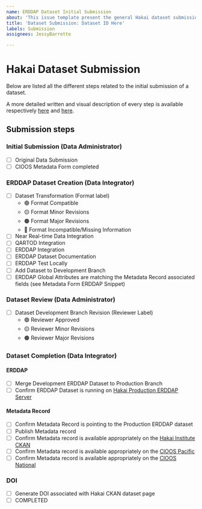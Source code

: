 ```yaml
---
name: ERDDAP Dataset Initial Submission
about: 'This issue template present the general Hakai dataset submission workflow. '
title: 'Dataset Submission: Dataset ID Here'
labels: Submission
assignees: JessyBarrette

---
```


# Hakai Dataset Submission 
Below are listed all the different steps related to the initial submission of a dataset.

A more detailed written and visual description of every step is available respectively 
[here](https://docs.google.com/document/d/1QMU0skj7kWbxuS_cVUNkTYZSeqpa1lVsK7WJvC4hMyA/edit?usp=sharing) and [here](https://lucid.app/lucidchart/invitations/accept/ae8530a5-4a8f-435e-b17a-60aab0773f2f).

## Submission steps
### Initial Submission (Data Administrator)
- [ ] Original Data Submission
- [ ] CIOOS Metadata Form completed

### ERDDAP Dataset Creation (Data Integrator)
- [ ] Dataset Transformation  (Format label)
    - :green_circle: Format Compatible
    - :yellow_circle: Format Minor Revisions
    - :orange_circle: Format Major Revisions
    - :red_circle:  Format Incompatible/Missing Information
- [ ] Near Real-time Data Integration
- [ ] QARTOD Integration
- [ ] ERDDAP Integration
- [ ] ERDDAP Dataset Documentation
- [ ] ERDDAP Test Locally
- [ ] Add Dataset to Development Branch
- [ ] ERDDAP Global Attributes are matching the Metadata Record associated fields (see Metadata Form ERDDAP Snippet)

### Dataset Review (Data Administrator)
- [ ] Dataset Development Branch Revision (Reviewer Label)
    - :green_circle: Reviewer Approved
    - :yellow_circle: Reviewer Minor Revisions
    - :orange_circle: Reviewer Major Revisions

### Dataset Completion (Data Integrator)
#### ERDDAP
- [ ] Merge Development  ERDDAP Dataset to Production Branch
- [ ] Confirm ERDDAP Dataset is running on [Hakai Production ERDDAP Server](https://catalogue.hakai.org/erddap/index.html)
#### Metadata Record
- [ ] Confirm Metadata Record is pointing to the Production ERDDAP dataset
- [ ] Publish Metadata record
- [ ] Confirm Metadata record is available appropriately on the [Hakai Institute CKAN](https://catalogue.hakai.org/dataset)
- [ ] Confirm Metadata record is available appropriately on the [CIOOS Pacific](https://catalogue.cioospacific.ca/dataset)
- [ ] Confirm Metadata record is available appropriately on the [CIOOS National](https://catalogue.cioos.ca/dataset)

### DOI
- [ ] Generate DOI associated with Hakai CKAN dataset page
- [ ] COMPLETED
